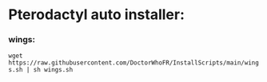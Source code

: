 # Pterodactyl auto installer:


### wings:

``wget https://raw.githubusercontent.com/DoctorWhoFR/InstallScripts/main/wings.sh | sh wings.sh``
